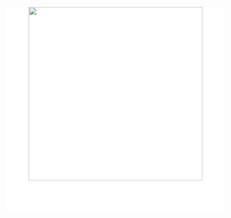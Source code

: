 
<div style="background-color: white; color: white;">

<p align="center">
  <img src="https://user-images.githubusercontent.com/95534268/234788070-e28cd594-d676-4af0-acaf-a21a3fef3441.png" width="400">
</p>

# Heble
</div>
